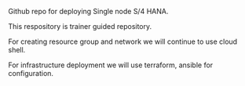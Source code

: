 Github repo for deploying Single node S/4 HANA.

This respository is trainer guided repository.

For creating resource group and network we will continue to use cloud shell. 

For infrastructure deployment we will use terraform, ansible for configuration.
